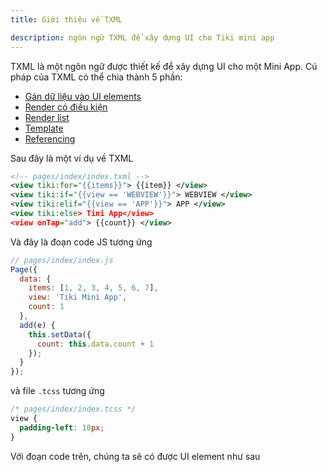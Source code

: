 ```yaml
---
title: Giới thiệu về TXML

description: ngôn ngữ TXML để xây dựng UI cho Tiki mini app
---
```


TXML là một ngôn ngữ được thiết kế để xây dựng UI cho một Mini App.
Cú pháp của TXML có thể chia thành 5 phần:

- [Gán dữ liệu vào UI elements](/docs/framework/txml/data-binding)
- [Render có điều kiện](/docs/framework/txml/conditional-rendering)
- [Render list](/docs/framework/txml/list-rendering)
- [Template](/docs/framework/txml/template)
- [Referencing](/docs/framework/txml/referencing)

Sau đây là một ví dụ về TXML

```xml
<!-- pages/index/index.txml -->
<view tiki:for="{{items}}"> {{item}} </view>
<view tiki:if="{{view == 'WEBVIEW'}}"> WEBVIEW </view>
<view tiki:elif="{{view == 'APP'}}"> APP </view>
<view tiki:else> Tini App</view>
<view onTap="add"> {{count}} </view>
```

Và đây là đoạn code JS tương ứng

```js
// pages/index/index.js
Page({
  data: {
    items: [1, 2, 3, 4, 5, 6, 7],
    view: 'Tiki Mini App',
    count: 1
  },
  add(e) {
    this.setData({
      count: this.data.count + 1
    });
  }
});
```

và file `.tcss` tương ứng

```css
/* pages/index/index.tcss */
view {
  padding-left: 10px;
}
```

Với đoạn code trên, chúng ta sẽ có được UI element như sau
